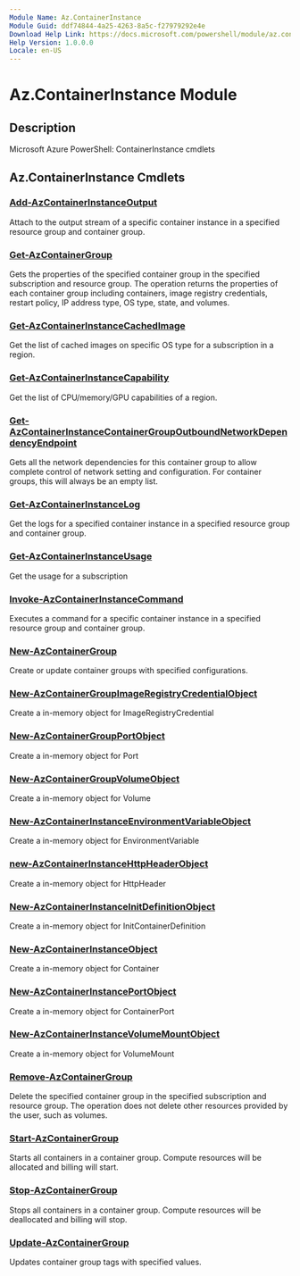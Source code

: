 ```yaml
---
Module Name: Az.ContainerInstance
Module Guid: ddf74844-4a25-4263-8a5c-f27979292e4e
Download Help Link: https://docs.microsoft.com/powershell/module/az.containerinstance
Help Version: 1.0.0.0
Locale: en-US
---
```


# Az.ContainerInstance Module
## Description
Microsoft Azure PowerShell: ContainerInstance cmdlets

## Az.ContainerInstance Cmdlets
### [Add-AzContainerInstanceOutput](Add-AzContainerInstanceOutput.md)
Attach to the output stream of a specific container instance in a specified resource group and container group.

### [Get-AzContainerGroup](Get-AzContainerGroup.md)
Gets the properties of the specified container group in the specified subscription and resource group.
The operation returns the properties of each container group including containers, image registry credentials, restart policy, IP address type, OS type, state, and volumes.

### [Get-AzContainerInstanceCachedImage](Get-AzContainerInstanceCachedImage.md)
Get the list of cached images on specific OS type for a subscription in a region.

### [Get-AzContainerInstanceCapability](Get-AzContainerInstanceCapability.md)
Get the list of CPU/memory/GPU capabilities of a region.

### [Get-AzContainerInstanceContainerGroupOutboundNetworkDependencyEndpoint](Get-AzContainerInstanceContainerGroupOutboundNetworkDependencyEndpoint.md)
Gets all the network dependencies for this container group to allow complete control of network setting and configuration.
For container groups, this will always be an empty list.

### [Get-AzContainerInstanceLog](Get-AzContainerInstanceLog.md)
Get the logs for a specified container instance in a specified resource group and container group.

### [Get-AzContainerInstanceUsage](Get-AzContainerInstanceUsage.md)
Get the usage for a subscription

### [Invoke-AzContainerInstanceCommand](Invoke-AzContainerInstanceCommand.md)
Executes a command for a specific container instance in a specified resource group and container group.

### [New-AzContainerGroup](New-AzContainerGroup.md)
Create or update container groups with specified configurations.

### [New-AzContainerGroupImageRegistryCredentialObject](New-AzContainerGroupImageRegistryCredentialObject.md)
Create a in-memory object for ImageRegistryCredential

### [New-AzContainerGroupPortObject](New-AzContainerGroupPortObject.md)
Create a in-memory object for Port

### [New-AzContainerGroupVolumeObject](New-AzContainerGroupVolumeObject.md)
Create a in-memory object for Volume

### [New-AzContainerInstanceEnvironmentVariableObject](New-AzContainerInstanceEnvironmentVariableObject.md)
Create a in-memory object for EnvironmentVariable

### [new-AzContainerInstanceHttpHeaderObject](new-AzContainerInstanceHttpHeaderObject.md)
Create a in-memory object for HttpHeader

### [New-AzContainerInstanceInitDefinitionObject](New-AzContainerInstanceInitDefinitionObject.md)
Create a in-memory object for InitContainerDefinition

### [New-AzContainerInstanceObject](New-AzContainerInstanceObject.md)
Create a in-memory object for Container

### [New-AzContainerInstancePortObject](New-AzContainerInstancePortObject.md)
Create a in-memory object for ContainerPort

### [New-AzContainerInstanceVolumeMountObject](New-AzContainerInstanceVolumeMountObject.md)
Create a in-memory object for VolumeMount

### [Remove-AzContainerGroup](Remove-AzContainerGroup.md)
Delete the specified container group in the specified subscription and resource group.
The operation does not delete other resources provided by the user, such as volumes.

### [Start-AzContainerGroup](Start-AzContainerGroup.md)
Starts all containers in a container group.
Compute resources will be allocated and billing will start.

### [Stop-AzContainerGroup](Stop-AzContainerGroup.md)
Stops all containers in a container group.
Compute resources will be deallocated and billing will stop.

### [Update-AzContainerGroup](Update-AzContainerGroup.md)
Updates container group tags with specified values.

